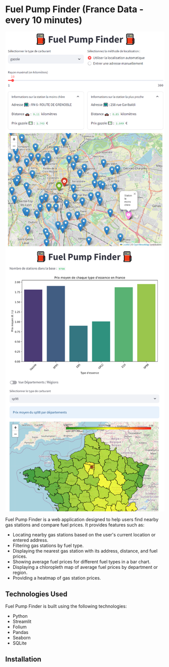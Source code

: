 # Fuel Pump Finder (France Data - every 10 minutes)

![research](/img/recherche.png)
![home](/img/accueil.png)


Fuel Pump Finder is a web application designed to help users find nearby gas stations and compare fuel prices. It provides features such as:

- Locating nearby gas stations based on the user's current location or entered address.
- Filtering gas stations by fuel type.
- Displaying the nearest gas station with its address, distance, and fuel prices.
- Showing average fuel prices for different fuel types in a bar chart.
- Displaying a chloropleth map of average fuel prices by department or region.
- Providing a heatmap of gas station prices.

## Technologies Used

Fuel Pump Finder is built using the following technologies:

- Python
- Streamlit
- Folium
- Pandas
- Seaborn
- SQLite

## Installation
